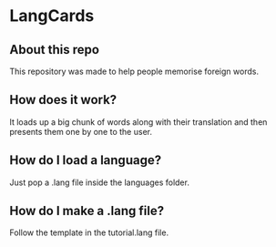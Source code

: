 # LangCards

## About this repo

This repository was made to help people memorise foreign words.

## How does it work?

It loads up a big chunk of words along with their translation and then presents them one by one to the user.

## How do I load a language?

Just pop a .lang file inside the languages folder.

## How do I make a .lang file?

Follow the template in the tutorial.lang file.
